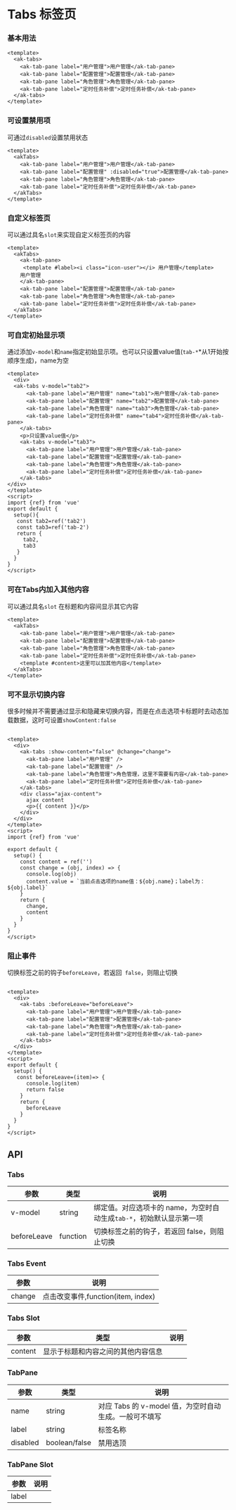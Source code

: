 <!-- Created by 337547038 on 2021/6/25. -->

# Tabs 标签页

### 基本用法

```vue demo
<template>
  <ak-tabs>
    <ak-tab-pane label="用户管理">用户管理</ak-tab-pane>
    <ak-tab-pane label="配置管理">配置管理</ak-tab-pane>
    <ak-tab-pane label="角色管理">角色管理</ak-tab-pane>
    <ak-tab-pane label="定时任务补偿">定时任务补偿</ak-tab-pane>
  </ak-tabs>
</template>
```

### 可设置禁用项

可通过`disabled`设置禁用状态

```vue demo
<template>
  <akTabs>
    <ak-tab-pane label="用户管理">用户管理</ak-tab-pane>
    <ak-tab-pane label="配置管理" :disabled="true">配置管理</ak-tab-pane>
    <ak-tab-pane label="角色管理">角色管理</ak-tab-pane>
    <ak-tab-pane label="定时任务补偿">定时任务补偿</ak-tab-pane>
  </akTabs>
</template>
```

### 自定义标签页

可以通过具名`slot`来实现自定义标签页的内容

```vue demo
<template>
  <akTabs>
    <ak-tab-pane>
     <template #label><i class="icon-user"></i> 用户管理</template>
    用户管理
    </ak-tab-pane>
    <ak-tab-pane label="配置管理">配置管理</ak-tab-pane>
    <ak-tab-pane label="角色管理">角色管理</ak-tab-pane>
    <ak-tab-pane label="定时任务补偿">定时任务补偿</ak-tab-pane>
  </akTabs>
</template>
```

### 可自定初始显示项

通过添加`v-model`和`name`指定初始显示项。也可以只设置value值(`tab-*`*从1开始按顺序生成)，name为空

```vue demo
<template>
  <div>
  <ak-tabs v-model="tab2">
      <ak-tab-pane label="用户管理" name="tab1">用户管理</ak-tab-pane>
      <ak-tab-pane label="配置管理" name="tab2">配置管理</ak-tab-pane>
      <ak-tab-pane label="角色管理" name="tab3">角色管理</ak-tab-pane>
      <ak-tab-pane label="定时任务补偿" name="tab4">定时任务补偿</ak-tab-pane>
    </ak-tabs>
    <p>只设置value值</p>
    <ak-tabs v-model="tab3">
      <ak-tab-pane label="用户管理">用户管理</ak-tab-pane>
      <ak-tab-pane label="配置管理">配置管理</ak-tab-pane>
      <ak-tab-pane label="角色管理">角色管理</ak-tab-pane>
      <ak-tab-pane label="定时任务补偿">定时任务补偿</ak-tab-pane>
    </ak-tabs>
</div>
</template>
<script>
import {ref} from 'vue'
export default {
  setup(){
   const tab2=ref('tab2')
   const tab3=ref('tab-2')
   return {
     tab2,
     tab3
   }
  }
}
</script>
```

### 可在Tabs内加入其他内容

可以通过具名`slot` 在标题和内容间显示其它内容

```vue demo
<template>
  <akTabs>
    <ak-tab-pane label="用户管理">用户管理</ak-tab-pane>
    <ak-tab-pane label="配置管理">配置管理</ak-tab-pane>
    <ak-tab-pane label="角色管理">角色管理</ak-tab-pane>
    <ak-tab-pane label="定时任务补偿">定时任务补偿</ak-tab-pane>
    <template #content>这里可以加其他内容</template>
  </akTabs>
</template>
```

### 可不显示切换内容

很多时候并不需要通过显示和隐藏来切换内容，而是在点击选项卡标题时去动态加载数据，这时可设置`showContent:false`

```vue demo

<template>
  <div>
    <ak-tabs :show-content="false" @change="change">
      <ak-tab-pane label="用户管理" />
      <ak-tab-pane label="配置管理" />
      <ak-tab-pane label="角色管理">角色管理，这里不需要有内容</ak-tab-pane>
      <ak-tab-pane label="定时任务补偿">定时任务补偿</ak-tab-pane>
    </ak-tabs>
    <div class="ajax-content">
      ajax content
      <p>{{ content }}</p>
    </div>
  </div>
</template>
<script>
import {ref} from 'vue'

export default {
  setup() {
    const content = ref('')
    const change = (obj, index) => {
      console.log(obj)
      content.value = `当前点击选项的name值：${obj.name}；label为：${obj.label}`
    }
    return {
      change,
      content
    }
  }
}
</script>

```

### 阻止事件

切换标签之前的钩子`beforeLeave`，若返回` false`，则阻止切换

```vue demo

<template>
  <div>
    <ak-tabs :beforeLeave="beforeLeave">
      <ak-tab-pane label="用户管理">用户管理</ak-tab-pane>
      <ak-tab-pane label="配置管理">配置管理</ak-tab-pane>
      <ak-tab-pane label="角色管理">角色管理</ak-tab-pane>
      <ak-tab-pane label="定时任务补偿">定时任务补偿</ak-tab-pane>
    </ak-tabs>
  </div>
</template>
<script>
export default {
  setup() {
   const beforeLeave=(item)=> {
      console.log(item)
      return false
    }
    return {
      beforeLeave
	}
  }
}
</script>
```


## API
### Tabs
|参数|类型|说明|
|-|-|-|
|v-model        | string         |绑定值。对应选项卡的 name，为空时自动生成`tab-*`，初始默认显示第一项|
|beforeLeave    | function       |切换标签之前的钩子，若返回 false，则阻止切换|

### Tabs Event
|参数|说明|
|-|-|
|change         | 点击改变事件,function(item, index)|

### Tabs Slot
|参数|类型|说明|
|-|-|-|
|content          | 显示于标题和内容之间的其他内容信息|

### TabPane
|参数|类型|说明|
|-|-|-|
|name           | string         |对应 Tabs 的 v-model 值，为空时自动生成。一般可不填写|
|label          | string         |标签名称|
|disabled       | boolean/false  |禁用选顶|

### TabPane Slot
|参数|说明|
|-|-|
|label          | |
